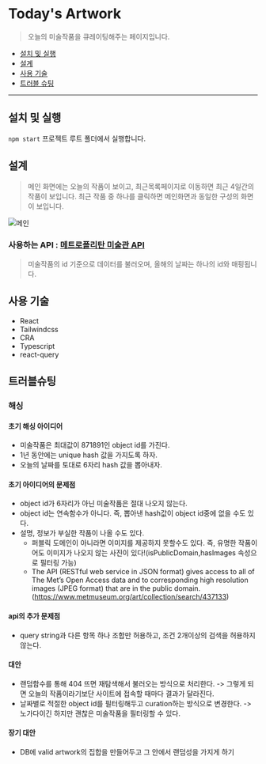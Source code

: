 # Today's Artwork

> 오늘의 미술작품을 큐레이팅해주는 페이지입니다.

- [설치 및 실행](#설치-및-실행)
- [설계](#설계)
- [사용 기술](#사용-기술)
- [트러블 슈팅](#트러블슈팅)

---

## 설치 및 실행

`npm start`
프로젝트 루트 폴더에서 실행합니다.

## 설계

> 메인 화면에는 오늘의 작품이 보이고, 최근목록페이지로 이동하면 최근 4일간의 작품이 보입니다. 최근 작품 중 하나를 클릭하면 메인화면과 동일한 구성의 화면이 보입니다.

![메인](./public/page1.png)

<!-- ![최근미술작품](./public/page2.png) -->

### 사용하는 API : [메트로폴리탄 미술관 API](https://metmuseum.github.io/)

> 미술작품의 id 기준으로 데이터를 불러오며, 올해의 날짜는 하나의 id와 매핑됩니다.

## 사용 기술

- React
- Tailwindcss
- CRA
- Typescript
- react-query

## 트러블슈팅

### 해싱

#### **초기 해싱 아이디어**

- 미술작품은 최대값이 871891인 object id를 가진다.
- 1년 동안에는 unique hash 값을 가지도록 하자.
- 오늘의 날짜를 토대로 6자리 hash 값을 뽑아내자.

#### **초기 아이디어의 문제점**

- object id가 6자리가 아닌 미술작품은 절대 나오지 않는다.
- object id는 연속함수가 아니다. 즉, 뽑아낸 hash값이 object id중에 없을 수도 있다.
- 설명, 정보가 부실한 작품이 나올 수도 있다.
  - 퍼블릭 도메인이 아니라면 이미지를 제공하지 못할수도 있다. 즉, 유명한 작품이어도 이미지가 나오지 않는 사진이 있다!(isPublicDomain,hasImages 속성으로 필터링 가능)
  - The API (RESTful web service in JSON format) gives access to all of The Met’s Open Access data and to corresponding high resolution images (JPEG format) that are in the public domain.(https://www.metmuseum.org/art/collection/search/437133)

#### **api의 추가 문제점**

- query string과 다른 항목 하나 조합만 허용하고, 조건 2개이상의 검색을 허용하지 않는다.

#### **대안**

- 랜덤함수를 통해 404 뜨면 재탐색해서 불러오는 방식으로 처리한다. -> 그렇게 되면 오늘의 작품이라기보단 사이트에 접속할 때마다 결과가 달라진다.
- 날짜별로 적절한 object id를 필터링해두고 curation하는 방식으로 변경한다. -> 노가다이긴 하지만 괜찮은 미술작품을 필터링할 수 있다.

#### **장기 대안**

- DB에 valid artwork의 집합을 만들어두고 그 안에서 랜덤성을 가지게 하기
